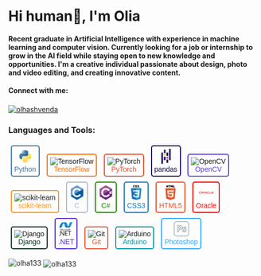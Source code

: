 <h1 align="left">Hi human👋, I'm Olia</h1>
<h4 align="left">Recent graduate in Artificial Intelligence with experience in machine learning and computer vision. Currently looking for a job or internship to grow in the AI field while staying open to new knowledge and opportunities. I'm a creative individual passionate about design, photo and video editing, and creating innovative content.</h4>

<h4 align="left">Connect with me:</h4>
<p align="left">
<a href="https://linkedin.com/in/olhashvenda" target="blank"><img align="center" src="https://raw.githubusercontent.com/rahuldkjain/github-profile-readme-generator/master/src/images/icons/Social/linked-in-alt.svg" alt="olhashvenda" height="30" width="40" /></a>
</p>

<h3 align="left">Languages and Tools:</h3>
<p align="left">
  <a href="https://www.python.org" target="_blank" rel="noreferrer" style="text-decoration: none;">
    <div style="display: inline-block; padding: 5px; margin: 5px; border: 2px solid #3776AB; border-radius: 5px; text-align: center; font-family: Arial, sans-serif;">
      <img src="https://raw.githubusercontent.com/devicons/devicon/master/icons/python/python-original.svg" alt="Python" width="30" height="30"/>
      <div style="font-size: 14px; color: #3776AB;">Python</div>
    </div>
  </a>
  <a href="https://www.tensorflow.org" target="_blank" rel="noreferrer" style="text-decoration: none;">
    <div style="display: inline-block; padding: 5px; margin: 5px; border: 2px solid #FF6F00; border-radius: 5px; text-align: center; font-family: Arial, sans-serif;">
      <img src="https://www.vectorlogo.zone/logos/tensorflow/tensorflow-icon.svg" alt="TensorFlow" width="30" height="30"/>
      <div style="font-size: 14px; color: #FF6F00;">TensorFlow</div>
    </div>
  </a>
  <a href="https://pytorch.org/" target="_blank" rel="noreferrer" style="text-decoration: none;">
    <div style="display: inline-block; padding: 5px; margin: 5px; border: 2px solid #EE4C2C; border-radius: 5px; text-align: center; font-family: Arial, sans-serif;">
      <img src="https://www.vectorlogo.zone/logos/pytorch/pytorch-icon.svg" alt="PyTorch" width="30" height="30"/>
      <div style="font-size: 14px; color: #EE4C2C;">PyTorch</div>
    </div>
  </a>
  <a href="https://pandas.pydata.org/" target="_blank" rel="noreferrer" style="text-decoration: none;">
    <div style="display: inline-block; padding: 5px; margin: 5px; border: 2px solid #150458; border-radius: 5px; text-align: center; font-family: Arial, sans-serif;">
      <img src="https://raw.githubusercontent.com/devicons/devicon/2ae2a900d2f041da66e950e4d48052658d850630/icons/pandas/pandas-original.svg" alt="pandas" width="30" height="30"/>
      <div style="font-size: 14px; color: #150458;">pandas</div>
    </div>
  </a>
  <a href="https://opencv.org/" target="_blank" rel="noreferrer" style="text-decoration: none;">
    <div style="display: inline-block; padding: 5px; margin: 5px; border: 2px solid #5C3EE8; border-radius: 5px; text-align: center; font-family: Arial, sans-serif;">
      <img src="https://www.vectorlogo.zone/logos/opencv/opencv-icon.svg" alt="OpenCV" width="30" height="30"/>
      <div style="font-size: 14px; color: #5C3EE8;">OpenCV</div>
    </div>
  </a>
  <a href="https://scikit-learn.org/" target="_blank" rel="noreferrer" style="text-decoration: none;">
    <div style="display: inline-block; padding: 5px; margin: 5px; border: 2px solid #F7931E; border-radius: 5px; text-align: center; font-family: Arial, sans-serif;">
      <img src="https://upload.wikimedia.org/wikipedia/commons/0/05/Scikit_learn_logo_small.svg" alt="scikit-learn" width="30" height="30"/>
      <div style="font-size: 14px; color: #F7931E;">scikit-learn</div>
    </div>
  </a>
  <a href="https://www.cprogramming.com/" target="_blank" rel="noreferrer" style="text-decoration: none;">
    <div style="display: inline-block; padding: 5px; margin: 5px; border: 2px solid #A8B9CC; border-radius: 5px; text-align: center; font-family: Arial, sans-serif;">
      <img src="https://raw.githubusercontent.com/devicons/devicon/master/icons/c/c-original.svg" alt="C" width="30" height="30"/>
      <div style="font-size: 14px; color: #A8B9CC;">C</div>
    </div>
  </a>
  <a href="https://www.w3schools.com/cs/" target="_blank" rel="noreferrer" style="text-decoration: none;">
    <div style="display: inline-block; padding: 5px; margin: 5px; border: 2px solid #178600; border-radius: 5px; text-align: center; font-family: Arial, sans-serif;">
      <img src="https://raw.githubusercontent.com/devicons/devicon/master/icons/csharp/csharp-original.svg" alt="C#" width="30" height="30"/>
      <div style="font-size: 14px; color: #178600;">C#</div>
    </div>
  </a>
  <a href="https://www.w3schools.com/css/" target="_blank" rel="noreferrer" style="text-decoration: none;">
    <div style="display: inline-block; padding: 5px; margin: 5px; border: 2px solid #1572B6; border-radius: 5px; text-align: center; font-family: Arial, sans-serif;">
      <img src="https://raw.githubusercontent.com/devicons/devicon/master/icons/css3/css3-original-wordmark.svg" alt="CSS3" width="30" height="30"/>
      <div style="font-size: 14px; color: #1572B6;">CSS3</div>
    </div>
  </a>
  <a href="https://www.w3.org/html/" target="_blank" rel="noreferrer" style="text-decoration: none;">
    <div style="display: inline-block; padding: 5px; margin: 5px; border: 2px solid #E34F26; border-radius: 5px; text-align: center; font-family: Arial, sans-serif;">
      <img src="https://raw.githubusercontent.com/devicons/devicon/master/icons/html5/html5-original-wordmark.svg" alt="HTML5" width="30" height="30"/>
      <div style="font-size: 14px; color: #E34F26;">HTML5</div>
    </div>
  </a>
  <a href="https://www.oracle.com/" target="_blank" rel="noreferrer" style="text-decoration: none;">
    <div style="display: inline-block; padding: 5px; margin: 5px; border: 2px solid #F80000; border-radius: 5px; text-align: center; font-family: Arial, sans-serif;">
      <img src="https://raw.githubusercontent.com/devicons/devicon/master/icons/oracle/oracle-original.svg" alt="Oracle" width="30" height="30"/>
      <div style="font-size: 14px; color: #F80000;">Oracle</div>
    </div>
  </a>
  <a href="https://www.djangoproject.com/" target="_blank" rel="noreferrer" style="text-decoration: none;">
    <div style="display: inline-block; padding: 5px; margin: 5px; border: 2px solid #092E20; border-radius: 5px; text-align: center; font-family: Arial, sans-serif;">
      <img src="https://cdn.worldvectorlogo.com/logos/django.svg" alt="Django" width="30" height="30"/>
      <div style="font-size: 14px; color: #092E20;">Django</div>
    </div>
  </a>
  <a href="https://dotnet.microsoft.com/" target="_blank" rel="noreferrer" style="text-decoration: none;">
    <div style="display: inline-block; padding: 5px; margin: 5px; border: 2px solid #512BD4; border-radius: 5px; text-align: center; font-family: Arial, sans-serif;">
      <img src="https://raw.githubusercontent.com/devicons/devicon/master/icons/dot-net/dot-net-original-wordmark.svg" alt=".NET" width="30" height="30"/>
      <div style="font-size: 14px; color: #512BD4;">.NET</div>
    </div>
  </a>
  <a href="https://git-scm.com/" target="_blank" rel="noreferrer" style="text-decoration: none;">
    <div style="display: inline-block; padding: 5px; margin: 5px; border: 2px solid #F05032; border-radius: 5px; text-align: center; font-family: Arial, sans-serif;">
      <img src="https://www.vectorlogo.zone/logos/git-scm/git-scm-icon.svg" alt="Git" width="30" height="30"/>
      <div style="font-size: 14px; color: #F05032;">Git</div>
    </div>
  </a>
  <a href="https://www.arduino.cc/" target="_blank" rel="noreferrer" style="text-decoration: none;">
    <div style="display: inline-block; padding: 5px; margin: 5px; border: 2px solid #00979D; border-radius: 5px; text-align: center; font-family: Arial, sans-serif;">
      <img src="https://cdn.worldvectorlogo.com/logos/arduino-1.svg" alt="Arduino" width="30" height="30"/>
      <div style="font-size: 14px; color: #00979D;">Arduino</div>
    </div>
  </a>
  <a href="https://www.photoshop.com/en" target="_blank" rel="noreferrer" style="text-decoration: none;">
    <div style="display: inline-block; padding: 5px; margin: 5px; border: 2px solid #31A8FF; border-radius: 5px; text-align: center; font-family: Arial, sans-serif;">
      <img src="https://raw.githubusercontent.com/devicons/devicon/master/icons/photoshop/photoshop-line.svg" alt="Photoshop" width="30" height="30"/>
      <div style="font-size: 14px; color: #31A8FF;">Photoshop</div>
    </div>
  </a>
</p>

<p><img align="left" src="https://github-readme-stats.vercel.app/api/top-langs?username=olha133&show_icons=true&theme=transparent&title_color=ffffff&text_color=ffffff&locale=en&layout=compact" alt="olha133" /></p>

<p>&nbsp;<img align="center" src="https://github-readme-stats.vercel.app/api?username=olha133&show_icons=true&theme=transparent&title_color=ffffff&text_color=ffffff&locale=en" alt="olha133" /></p>

